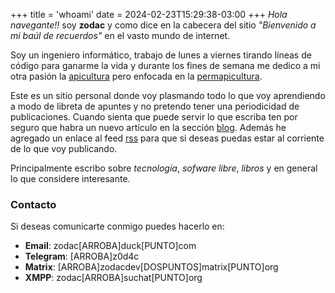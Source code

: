 +++
title = 'whoami'
date = 2024-02-23T15:29:38-03:00
+++
_Hola navegante!!_ soy __zodac__ y como dice en la cabecera del sitio _"Bienvenido a mi baúl de recuerdos"_ en el vasto mundo de internet.

Soy un ingeniero informático, trabajo de lunes a viernes tirando líneas de código para ganarme la vida y durante los fines de semana me dedico a mi otra pasión la [apicultura](https://es.wikipedia.org/wiki/Apicultura "Definición Apicultura WikiPedia") pero enfocada en la [permapicultura](https://es.wikipedia.org/wiki/Permacultura).

Este es un sitio personal donde voy plasmando todo lo que voy aprendiendo a modo de libreta de apuntes y no pretendo tener una periodicidad de publicaciones. Cuando sienta que puede servir lo que escriba ten por seguro que habra un nuevo artículo en la sección [blog](/blog). Además he agregado un enlace al feed [rss](/index.xml) para que si deseas puedas estar al corriente de lo que voy publicando.

Principalmente escribo sobre _tecnología_, _sofware libre_, _libros_ y en general lo que considere interesante.

### Contacto

Si deseas comunicarte conmigo puedes hacerlo en:

- __Email__: zodac[ARROBA]duck[PUNTO]com
- __Telegram__: [ARROBA]z0d4c
- __Matrix__: [ARROBA]zodacdev[DOSPUNTOS]matrix[PUNTO]org
- __XMPP__: zodac[ARROBA]suchat[PUNTO]org

